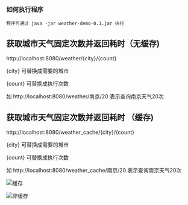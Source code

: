 ### 如何执行程序

```
程序可通过 java -jar weather-demo-0.1.jar 执行
```



## 获取城市天气固定次数并返回耗时（无缓存)

http://localhost:8080/weather/{city}/{count}

{city} 可替换成需要的城市

{count} 可替换成执行次数



如 http://localhost:8080/weather/南京/20    表示查询南京天气20次 



## 获取城市天气固定次数并返回耗时 （缓存)

http://localhost:8080/weather_cache/{city}/{count}

{city} 可替换成需要的城市

{count} 可替换成执行次数



如 http://localhost:8080/weather_cache/南京/20    表示查询南京天气20次 


![缓存](https://user-images.githubusercontent.com/39050241/163540976-d118eb37-6838-4eae-b0dd-f196667ae2a6.png)


![非缓存](https://user-images.githubusercontent.com/39050241/163540993-d982c5f6-e510-47ad-92c6-3b9d9bf453c7.png)


